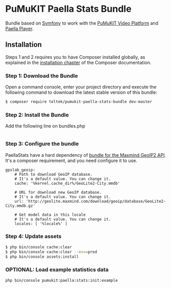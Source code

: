 PuMuKIT Paella Stats Bundle
==========================

Bundle based on [Symfony](http://symfony.com/) to work with the [PuMuKIT Video Platform](https://github.com/pumukit/PuMuKIT/blob/master/README.md) and [Paella Player](https://github.com/polimediaupv/paella).


Installation
------------

Steps 1 and 2 requires you to have Composer installed globally, as explained in the [installation chapter](https://getcomposer.org/doc/00-intro.md) of the Composer documentation.

### Step 1: Download the Bundle

Open a command console, enter your project directory and execute the
following command to download the latest stable version of this bundle:

```bash
$ composer require teltek/pumukit-paella-stats-bundle dev-master
```

### Step 2: Install the Bundle

Add the following line on bundles.php

```

```

### Step 3: Configure the bundle

PaellaStats have a hard dependency of [bundle for the Maxmind GeoIP2 API](https://github.com/gpslab/geoip2). It's a composer requirement, and you need
configure it to use.
```
gpslab_geoip:
    # Path to download GeoIP database.
    # It's a default value. You can change it.
    cache: '%kernel.cache_dir%/GeoLite2-City.mmdb'

    # URL for download new GeoIP database.
    # It's a default value. You can change it.
    url: 'http://geolite.maxmind.com/download/geoip/database/GeoLite2-City.mmdb.gz'

    # Get model data in this locale
    # It's a default value. You can change it.
    locales: [ '%locale%' ]
```

### Step 4: Update assets

```bash
$ php bin/console cache:clear
$ php bin/console cache:clear --env=prod
$ php bin/console assets:install
```

### OPTIONAL: Load example statistics data

```bash
php bin/console pumukit:paella:stats:init:example
```
